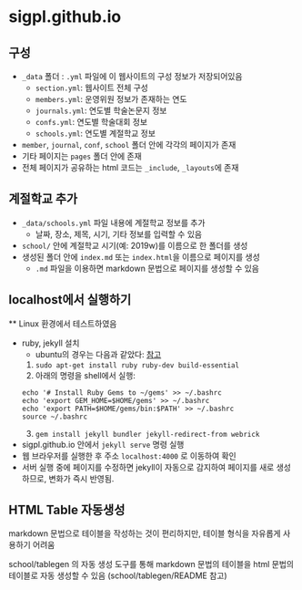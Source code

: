 # sigpl.github.io

## 구성

- `_data` 폴더 : `.yml` 파일에 이 웹사이트의 구성 정보가 저장되어있음
  + `section.yml`: 웹사이트 전체 구성
  + `members.yml`: 운영위원 정보가 존재하는 연도
  + `journals.yml`: 연도별 학술논문지 정보
  + `confs.yml`: 연도별 학술대회 정보
  + `schools.yml`: 연도별 계절학교 정보
- `member`, `journal`, `conf`, `school` 폴더 안에 각각의 페이지가 존재
- 기타 페이지는 `pages` 폴더 안에 존재
- 전체 페이지가 공유하는 html 코드는 `_include`, `_layouts`에 존재

## 계절학교 추가

- `_data/schools.yml` 파일 내용에 계절학교 정보를 추가
  + 날짜, 장소, 제목, 시기, 기타 정보를 입력할 수 있음
- `school/` 안에 계절학교 시기(예: 2019w)를 이름으로 한 폴더를 생성
- 생성된 폴더 안에 `index.md` 또는 `index.html`을 이름으로 페이지를 생성
  + `.md` 파일을 이용하면 markdown 문법으로 페이지를 생성할 수 있음

## localhost에서 실행하기

** Linux 환경에서 테스트하였음

- ruby, jekyll 설치
  + ubuntu의 경우는 다음과 같았다: [참고](https://jekyllrb-ko.github.io/docs/installation/#ubuntu)
  1. `sudo apt-get install ruby ruby-dev build-essential`
  2. 아래의 명령을 shell에서 실행:
  ```
  echo '# Install Ruby Gems to ~/gems' >> ~/.bashrc
  echo 'export GEM_HOME=$HOME/gems' >> ~/.bashrc
  echo 'export PATH=$HOME/gems/bin:$PATH' >> ~/.bashrc
  source ~/.bashrc
  ```
  3. `gem install jekyll bundler jekyll-redirect-from webrick`
- sigpl.github.io 안에서 `jekyll serve` 명령 실행
- 웹 브라우저를 실행한 후 주소 `localhost:4000` 로 이동하여 확인
- 서버 실행 중에 페이지를 수정하면 jekyll이 자동으로 감지하여 페이지를 새로 생성하므로, 변화가 즉시 반영됨.


## HTML Table 자동생성

markdown 문법으로 테이블을 작성하는 것이 편리하지만, 테이블 형식을 자유롭게 사용하기 어려움

school/tablegen 의 자동 생성 도구를 통해 markdown 문법의 테이블을 html 문법의 테이블로 자동 생성할 수 있음 (school/tablegen/README 참고)
